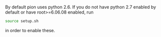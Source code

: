 By default pion uses python 2.6. If you do not have python 2.7 enabled by default or have root>=6.06.08 enabled, run
```bash
source setup.sh
```
in order to enable these.

